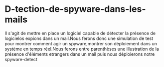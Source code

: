 # D-tection-de-spyware-dans-les-mails
Il s'agit de mettre en place un  logiciel capable de détecter la présence de logicielos expions dans un mail.Nous ferons donc une simulation de test pour montrer comment agir un spyware;montrer son déploiement dans un système en temps réel.Nous ferons entre parenthèses  une illustration de la présence d'éléments etrangers dans un mail puis nous déploierons notre spyware-detect
